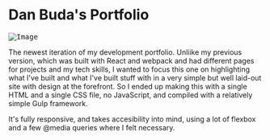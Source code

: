 # Dan Buda's Portfolio

<kbd>![Image]()</kbd>

The newest iteration of my development portfolio. Unliike my previous version, which was built with React and webpack and had different pages for projects and my tech skills, I wanted to focus this one on highlighting what I've built and what I've built stuff with in a very simple but well laid-out site with design at the forefront. So I ended up making this with a single HTML and a single CSS file, no JavaScript, and compiled with a relatively simple Gulp framework.

It's fully responsive, and takes accesibility into mind, using a lot of flexbox and a few @media queries where I felt necessary.
